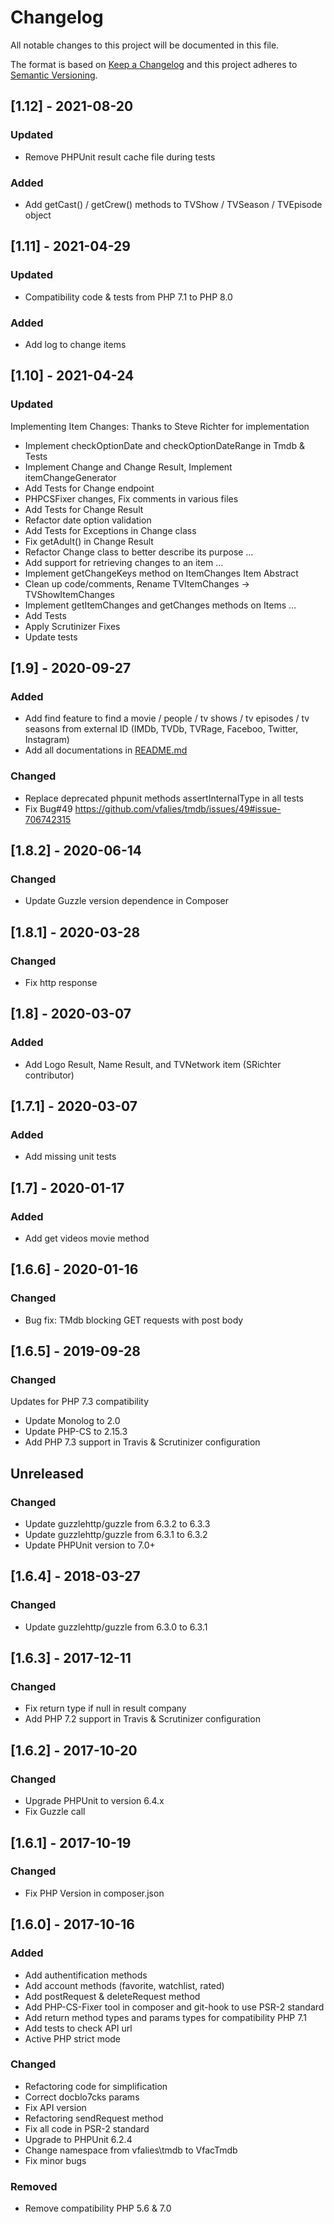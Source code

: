 # Changelog
All notable changes to this project will be documented in this file.

The format is based on [Keep a Changelog](http://keepachangelog.com/en/1.0.0/)
and this project adheres to [Semantic Versioning](http://semver.org/spec/v2.0.0.html).

## [1.12] - 2021-08-20

### Updated
- Remove PHPUnit result cache file during tests
### Added

- Add getCast() / getCrew() methods to TVShow / TVSeason / TVEpisode object

## [1.11] - 2021-04-29
### Updated
- Compatibility code & tests from PHP 7.1 to PHP 8.0

### Added

- Add log to change items

## [1.10] - 2021-04-24
### Updated

Implementing Item Changes: Thanks to Steve Richter for implementation

- Implement checkOptionDate and checkOptionDateRange in Tmdb & Tests
- Implement Change and Change Result, Implement itemChangeGenerator
- Add Tests for Change endpoint
- PHPCSFixer changes, Fix comments in various files
- Add Tests for Change Result
- Refactor date option validation
- Add Tests for Exceptions in Change class
- Fix getAdult() in Change Result
- Refactor Change class to better describe its purpose …
- Add support for retrieving changes to an item …
- Implement getChangeKeys method on ItemChanges Item Abstract
- Clean up code/comments, Rename TVItemChanges -> TVShowItemChanges
- Implement getItemChanges and getChanges methods on Items …
- Add Tests
- Apply Scrutinizer Fixes
- Update tests

## [1.9] - 2020-09-27
### Added

- Add find feature to find a movie / people / tv shows / tv episodes / tv seasons from external ID
  (IMDb, TVDb, TVRage, Faceboo, Twitter, Instagram)
- Add all documentations in [README.md](README.md)

### Changed

- Replace deprecated phpunit methods assertInternalType in all tests
- Fix Bug#49 https://github.com/vfalies/tmdb/issues/49#issue-706742315

## [1.8.2] - 2020-06-14
### Changed

- Update Guzzle version dependence in Composer

## [1.8.1] - 2020-03-28
### Changed

- Fix http response

## [1.8] - 2020-03-07
### Added

- Add Logo Result, Name Result, and TVNetwork item (SRichter contributor)

## [1.7.1] - 2020-03-07
### Added

- Add missing unit tests

## [1.7] - 2020-01-17
### Added

- Add get videos movie method

## [1.6.6] - 2020-01-16
### Changed

- Bug fix: TMdb blocking GET requests with post body

## [1.6.5] - 2019-09-28
### Changed

Updates for PHP 7.3 compatibility

- Update Monolog to 2.0
- Update PHP-CS to 2.15.3
- Add PHP 7.3 support in Travis & Scrutinizer configuration

## Unreleased
### Changed
- Update guzzlehttp/guzzle from 6.3.2 to 6.3.3
- Update guzzlehttp/guzzle from 6.3.1 to 6.3.2
- Update PHPUnit version to 7.0+

## [1.6.4] - 2018-03-27
### Changed
- Update guzzlehttp/guzzle from 6.3.0 to 6.3.1

## [1.6.3] - 2017-12-11
### Changed
- Fix return type if null in result company
- Add PHP 7.2 support in Travis & Scrutinizer configuration

## [1.6.2] - 2017-10-20
### Changed
- Upgrade PHPUnit to version 6.4.x
- Fix Guzzle call

## [1.6.1] - 2017-10-19
### Changed
- Fix PHP Version in composer.json

## [1.6.0] - 2017-10-16
### Added
- Add authentification methods
- Add account methods (favorite, watchlist, rated)
- Add postRequest & deleteRequest method
- Add PHP-CS-Fixer tool in composer and git-hook to use PSR-2 standard
- Add return method types and params types for compatibility PHP 7.1
- Add tests to check API url
- Active PHP strict mode

### Changed
- Refactoring code for simplification
- Correct docblo7cks params
- Fix API version
- Refactoring sendRequest method
- Fix all code in PSR-2 standard
- Upgrade to PHPUnit 6.2.4
- Change namespace from vfalies\tmdb to VfacTmdb
- Fix minor bugs

### Removed
- Remove compatibility PHP 5.6 & 7.0
